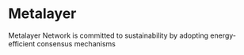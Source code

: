 # Metalayer
Metalayer Network is committed to sustainability by adopting energy-efficient consensus mechanisms
